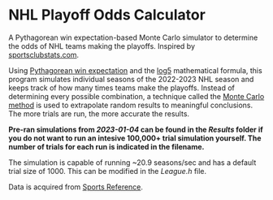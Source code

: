 # NHL Playoff Odds Calculator
A Pythagorean win expectation-based Monte Carlo simulator to determine the odds of NHL teams making the playoffs. Inspired by [sportsclubstats.com](sportsclubstats.com).

Using [Pythagorean win expectation](https://en.wikipedia.org/wiki/Pythagorean_expectation) and the [log5](https://en.wikipedia.org/wiki/Log5) mathematical formula, this 
program simulates individual seasons of the 2022-2023 NHL season and keeps track of how many times teams make the playoffs. Instead of determining every possible 
combination, a technique called the [Monte Carlo method](https://en.wikipedia.org/wiki/Monte_Carlo_method) is used to extrapolate random results to meaningful 
conclusions. The more trials are run, the more accurate the results.

**Pre-ran simulations from *2023-01-04* can be found in the *Results* folder if you do not want to run an intesive 100,000+ trial simulation yourself. The number of trials for each run is indicated in the filename.**

The simulation is capable of running ~20.9 seasons/sec and has a default trial size of 1000. This can be modified in the *League.h* file.

Data is acquired from [Sports Reference](https://www.hockey-reference.com/leagues/NHL_2023_games.html).
